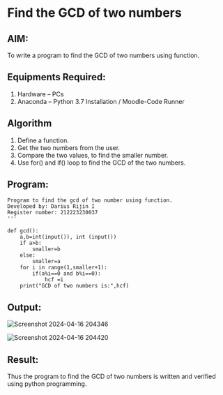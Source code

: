 # Find the GCD of two numbers

## AIM:
To write a program to find the GCD of two numbers using function.

## Equipments Required:
1. Hardware – PCs
2. Anaconda – Python 3.7 Installation / Moodle-Code Runner

## Algorithm
1. Define a function.
2. Get the two numbers from the user.
3. Compare the two values, to find the smaller number.
4. Use for() and if() loop to find the GCD of the two numbers.

## Program:
```
Program to find the gcd of two number using function.
Developed by: Darius Rijin I
Register number: 212223230037
'''
    
def gcd():
    a,b=int(input()), int (input())
    if a>b:
        smaller=b
    else:
        smaller=a
    for i in range(1,smaller+1):
        if(a%i==0 and b%i==0):
            hcf =i
    print("GCD of two numbers is:",hcf)
```

## Output:
![Screenshot 2024-04-16 204346](https://github.com/DariusRijin07/GCD-of-two-numbers/assets/138849120/be0863b6-d9a9-4483-a7d6-8710110b95fb)


![Screenshot 2024-04-16 204420](https://github.com/DariusRijin07/GCD-of-two-numbers/assets/138849120/6ea1cd0b-2421-419a-a065-ff83f420f5c7)


## Result:
Thus the program to find the GCD of two numbers is written and verified using python programming.
